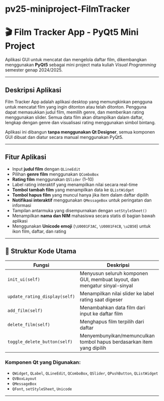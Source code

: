 # pv25-miniproject-FilmTracker

# 🎬 Film Tracker App - PyQt5 Mini Project

Aplikasi GUI untuk mencatat dan mengelola daftar film, dikembangkan menggunakan **PyQt5** sebagai mini project mata kuliah *Visual Programming* semester genap 2024/2025.

---

## Deskripsi Aplikasi

Film Tracker App adalah aplikasi desktop yang memungkinkan pengguna untuk mencatat film yang ingin ditonton atau telah ditonton. Pengguna dapat memasukkan judul film, memilih genre, dan memberikan rating menggunakan slider. Semua data film akan ditampilkan dalam daftar, lengkap dengan genre dan visualisasi rating menggunakan simbol bintang.

Aplikasi ini dibangun **tanpa menggunakan Qt Designer**, semua komponen GUI dibuat dan diatur secara manual menggunakan PyQt5.

---

## Fitur Aplikasi

- Input **judul film** dengan `QLineEdit`
- Pilihan **genre film** menggunakan `QComboBox`
- **Rating film** menggunakan `QSlider` (1–10)
- Label rating interaktif yang menampilkan nilai secara real-time
- **Tombol tambah film** yang menampilkan data ke `QListWidget`
- **Tombol hapus film** yang muncul hanya jika item dalam daftar dipilih
- **Notifikasi interaktif** menggunakan `QMessageBox` untuk peringatan dan informasi
- Tampilan antarmuka yang disempurnakan dengan `setStyleSheet()`
- Menampilkan **nama dan NIM** mahasiswa secara statis di bagian bawah aplikasi
- Menggunakan **Unicode emoji** (`\U0001F3AC`, `\U0001F4CB`, `\u2B50`) untuk ikon film, daftar, dan rating

---

## 🧠 Struktur Kode Utama

| Fungsi | Deskripsi |
|--------|-----------|
| `init_ui(self)` | Menyusun seluruh komponen GUI, membuat layout, dan mengatur sinyal-sinyal |
| `update_rating_display(self)` | Menampilkan nilai slider ke label rating saat digeser |
| `add_film(self)` | Menambahkan data film dari input ke daftar film |
| `delete_film(self)` | Menghapus film terpilih dari daftar |
| `toggle_delete_button(self)` | Menyembunyikan/memunculkan tombol hapus berdasarkan item yang dipilih |

### Komponen Qt yang Digunakan:
- `QWidget`, `QLabel`, `QLineEdit`, `QComboBox`, `QSlider`, `QPushButton`, `QListWidget`
- `QVBoxLayout`
- `QMessageBox`
- `QFont`, `setStyleSheet`, `Unicode`

---
